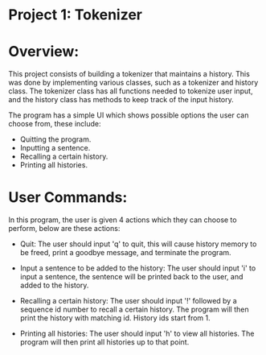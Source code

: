 Project 1: Tokenizer
====================
# Overview:

This project consists of building a tokenizer that maintains a history. This
was done by implementing various classes, such as a tokenizer and history
class. The tokenizer class has all functions needed to
tokenize user input, and the history class has methods to keep track of the
input history.

The program has a simple UI which shows possible options the user can choose
from, these include:
 - Quitting the program.
 - Inputting a sentence.
 - Recalling a certain history.
 - Printing all histories.

# User Commands:

In this program, the user is given 4 actions which they can choose to perform,
below are these actions:

 - Quit: The user should input 'q' to quit, this will cause history
  memory to be freed, print a goodbye message, and terminate the program.

 - Input a sentence to be added to the history: The user should input 'i' to
  input a sentence, the
  sentence will be printed back to the user, and added to the history.

 - Recalling a certain history: The user should input '!' followed by a
   sequence id number to recall a certain history. The program will then
   print the history with matching id. History ids start from 1.

 - Printing all histories: The user should input 'h' to view all histories. The program will then print all histories up to that point.

